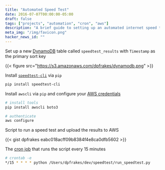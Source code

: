 ```yaml
---
title: "Automated Speed Test"
date: 2016-07-07T00:00:00-05:00
draft: false
tags: ["projects", "automation", "cron", "aws"]
description: "A brief guide to setting up an automated internet speed test at home."
meta_img: "/img/favicon.png"
hacker_news_id: ""
---
```


Set up a new [DynamoDB](https://aws.amazon.com/dynamodb/) table called `speedtest_results` with `Timestamp` as the primary sort key

{{< figure src="https://s3.amazonaws.com/dpfrakes/dynamodb.png" >}}

Install [`speedtest-cli`](https://github.com/sivel/speedtest-cli) via `pip`

```bash
pip install speedtest-cli
```

Install `awscli` via `pip` and configure your [AWS credentials](https://aws.amazon.com/iam/)

```bash
# install tools
pip install awscli boto3

# authenticate
aws configure
```

Script to run a speed test and upload the results to AWS

{{< gist dpfrakes eabc018acff09b8384f4e8ca0dfb5602 >}}

The [cron job](https://en.wikipedia.org/wiki/Cron) that runs the script every 15 minutes

```bash
# crontab -e
*/15 * * * * python /Users/dpfrakes/dev/speedtest/run_speedtest.py
```
